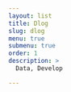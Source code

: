 ```yaml
---
layout: list
title: Dlog
slug: dlog
menu: true
submenu: true
order: 1
description: >
  Data, Develop

---
```


